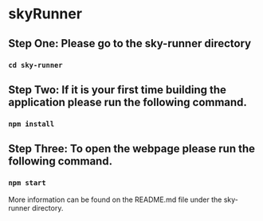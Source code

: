 # skyRunner

## Step One: Please go to the sky-runner directory
### `cd sky-runner`

## Step Two: If it is your first time building the application please run the following command.
### `npm install`

## Step Three: To open the webpage please run the following command.
### `npm start`

More information can be found on the README.md file under the sky-runner directory.
